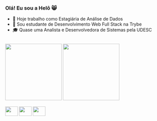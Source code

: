 ### Olá! Eu sou a Helô :smile_cat:

- 🔭 Hoje trabalho como Estagiária de Análise de Dados 
- 🌱 Sou estudante de Desenvolvimento Web Full Stack na Trybe
- :mortar_board: Quase uma Analista e Desenvolvedora de Sistemas pela UDESC

##

<div>
  <img height="180em" src="https://github-readme-stats.vercel.app/api?username=helotchi&show_icons=true&theme=radical" />
  <img height="180em" src="https://github-readme-stats.vercel.app/api/top-langs/?username=helotchi&layout=compact&theme=radical" />
</div>

<div style="display: inline-block"><br>
  <img align="center" height="30" width="40" src="https://cdn.jsdelivr.net/gh/devicons/devicon/icons/javascript/javascript-plain.svg" />
  <img align="center" height="30" width="40" src="https://cdn.jsdelivr.net/gh/devicons/devicon/icons/html5/html5-plain.svg" />
  <img align="center" height="30" width="40" src="https://cdn.jsdelivr.net/gh/devicons/devicon/icons/css3/css3-plain.svg" />
</div>

##

